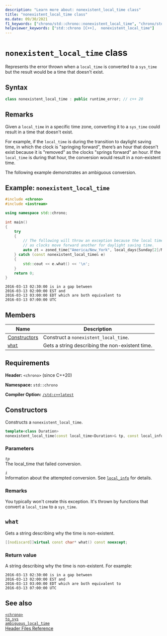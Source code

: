 ```yaml
---
description: "Learn more about: nonexistent_local_time class"
title: "nonexistent_local_time class"
ms.date: 09/30/2021
f1_keywords: ["chrono/std::chrono::nonexistent_local_time", "chrono/std::chrono::nonexistent_local_time::what"]
helpviewer_keywords: ["std::chrono [C++],  nonexistent_local_time"]
---
```


# `nonexistent_local_time` class

Represents the error thrown when a `local_time` is converted to a `sys_time` but the result would be a time that doesn't exist.

## Syntax

```cpp
class nonexistent_local_time : public runtime_error; // c++ 20
```

## Remarks

Given a `local_time` in a specific time zone, converting it to a `sys_time` could result in a time that doesn't exist.

For example, if the `local_time` is during the transition to daylight saving time, in which the clock is "springing forward", there’s an hour that doesn't exist because it is "removed" as the clocks "springs forward" an hour. If the `local_time` is during that hour, the conversion would result in a non-existent time.

The following example demonstrates an ambiguous conversion.

## Example: `nonexistent_local_time`

```cpp
#include <chrono>
#include <iostream>

using namespace std::chrono;
    
int main()
{
    try
    {
        // The following will throw an exception because the local time lands during the hour that is removed
        // as clocks move forward another for daylight saving time.
        auto zt = zoned_time{"America/New_York", local_days{Sunday[2]/March/2016} + 2h + 30min};
    } catch (const nonexistent_local_time& e)
    {
        std::cout << e.what() << '\n';
    }
    return 0;
}
```

```output
2016-03-13 02:30:00 is in a gap between
2016-03-13 02:00:00 EST and
2016-03-13 03:00:00 EDT which are both equivalent to
2016-03-13 07:00:00 UTC
```

## Members

|Name|Description|
|----------|-----------------|
| [Constructors](#ctor) | Construct a `nonexistent_local_time`. |
| [`what`](#what) | Gets a string describing the non-existent time. |

## Requirements

**Header:** `<chrono>` (since C++20)

**Namespace:** `std::chrono`

**Compiler Option:** [`/std:c++latest`](../build/reference/std-specify-language-standard-version.md)

## <a name="ctor"></a> Constructors

Constructs a `nonexistent_local_time`.

```cpp
template<class Duration>
nonexistent_local_time(const local_time<Duration>& tp, const local_info& i);
```

### Parameters

*`tp`*\
The local_time that failed conversion.

*`i`*\
Information about the attempted conversion. See [`local_info`](local-info-structure.md) for details.

### Remarks

You typically won't create this exception. It's thrown by functions that convert a `local_time` to a `sys_time`.

## <a name="what"></a> `what`

Gets a string describing why the time is non-existent.

```cpp
[[nodiscard]]virtual const char* what() const noexcept;
```

### Return value

A string describing why the time is non-existent. For example:

```output
2016-03-13 02:30:00 is in a gap between
2016-03-13 02:00:00 EST and
2016-03-13 03:00:00 EDT which are both equivalent to
2016-03-13 07:00:00 UTC
```

## See also

[`<chrono>`](../standard-library/chrono.md)\
[`to_sys` ](month-day-class.md)\
[`ambiguous_local_time`](ambiguous-local-time.md)\
[Header Files Reference](../standard-library/cpp-standard-library-header-files.md)